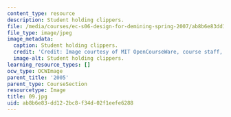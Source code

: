```yaml
---
content_type: resource
description: Student holding clippers.
file: /media/courses/ec-s06-design-for-demining-spring-2007/ab8b6e83dd122bc8f34d02f1eefe6288_09.jpg
file_type: image/jpeg
image_metadata:
  caption: Student holding clippers.
  credit: 'Credit: Image courtesy of MIT OpenCourseWare, course staff, and students.'
  image-alt: Student holding clippers.
learning_resource_types: []
ocw_type: OCWImage
parent_title: '2005'
parent_type: CourseSection
resourcetype: Image
title: 09.jpg
uid: ab8b6e83-dd12-2bc8-f34d-02f1eefe6288
---
```

